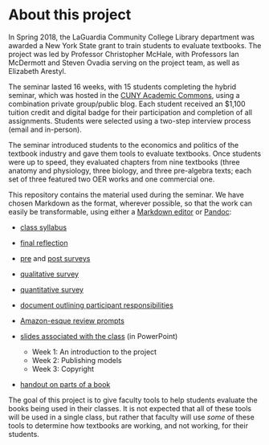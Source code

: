 # About this project

In Spring 2018, the LaGuardia Community College Library department was awarded a New York State grant to train students to evaluate textbooks. The project was led by Professor Christopher McHale, with Professors Ian McDermott and Steven Ovadia serving on the project team, as well as Elizabeth Arestyl.

The seminar lasted 16 weeks, with 15 students completing the hybrid seminar, which was hosted in the [CUNY Academic Commons](https://commons.gc.cuny.edu/), using a combination private group/public blog. Each student received an $1,100 tuition credit and digital badge for their participation and completion of all assignments. Students were selected using a two-step interview process (email and in-person).

The seminar introduced students to the economics and politics of the textbook industry and gave them tools to evaluate textbooks. Once students were up to speed, they evaluated chapters from nine textbooks (three anatomy and physiology, three biology, and three pre-algebra texts; each set of three featured two OER works and one commercial one.

This repository contains the material used during the seminar. We have chosen Markdown as the format, wherever possible, so that the work can easily be transformable, using either a [Markdown editor](https://opensource.com/article/18/11/markdown-editors) or [Pandoc](https://pandoc.org/):

* [class syllabus](https://github.com/stevenov/textbook-evaluation-toolkit/blob/master/syllabus.md)
* [final reflection](https://github.com/stevenov/textbook-evaluation-toolkit/blob/master/final.reflection.md)
* [pre](https://github.com/stevenov/textbook-evaluation-toolkit/blob/master/pre.survey.md) and [post surveys](https://github.com/stevenov/textbook-evaluation-toolkit/blob/master/post.survey.md)
* [qualitative survey](https://github.com/stevenov/textbook-evaluation-toolkit/blob/master/qualitative.survey.md)
* [quantitative survey](https://github.com/stevenov/textbook-evaluation-toolkit/blob/master/quantitative.survey.md)
* [document outlining participant responsibilities](https://github.com/stevenov/textbook-evaluation-toolkit/blob/master/participant.responsibilities.md)
* [Amazon-esque review prompts](https://github.com/stevenov/textbook-evaluation-toolkit/blob/master/amazonesque.md)
* [slides associated with the class](https://github.com/stevenov/textbook-evaluation-toolkit/blob/master/lessons) (in PowerPoint)

  * Week 1: An introduction to the project
  * Week 2: Publishing models
  * Week 3: Copyright  

* [handout on parts of a book](https://github.com/stevenov/textbook-evaluation-toolkit/blob/master/handouts)

The goal of this project is to give faculty tools to help students evaluate the books being used in their classes. It is not expected that all of these tools will be used in a single class, but rather that faculty will use *some* of these tools to determine how textbooks are working, and not working, for their students.

